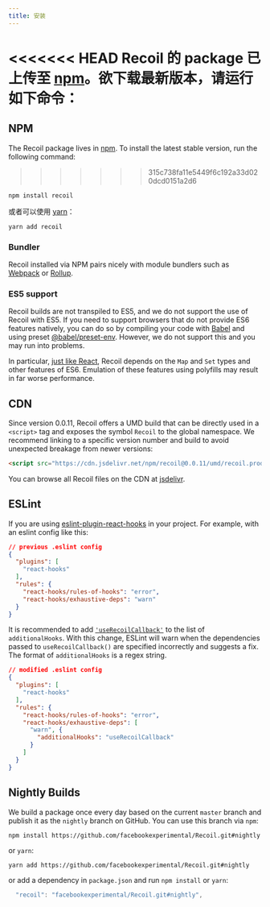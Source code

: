 ```yaml
---
title: 安装
---
```


<<<<<<< HEAD
Recoil 的 package 已上传至 <a href="https://www.npmjs.com/get-npm" target="_blank">npm</a>。欲下载最新版本，请运行如下命令：
=======
## NPM

The Recoil package lives in <a href="https://www.npmjs.com/get-npm" target="_blank">npm</a>. To install the latest stable version, run the following command:
>>>>>>> 315c738fa11e5449f6c192a33d020dcd0151a2d6

```shell
npm install recoil
```

或者可以使用 <a href="https://classic.yarnpkg.com/en/docs/install/" target="_blank">yarn</a>：

```shell
yarn add recoil
```

### Bundler

Recoil installed via NPM pairs nicely with module bundlers such as [Webpack](https://webpack.js.org/) or [Rollup](https://rollupjs.org/).

### ES5 support

Recoil builds are not transpiled to ES5, and we do not support the use of Recoil with ES5. If you need to support browsers that do not provide ES6 features natively, you can do so by compiling your code with [Babel](https://babeljs.io/) and using preset [@babel/preset-env](https://babeljs.io/docs/en/babel-preset-env). However, we do not support this and you may run into problems.

In particular, [just like React](https://reactjs.org/docs/javascript-environment-requirements.html), Recoil depends on the `Map` and `Set` types and other features of ES6. Emulation of these features using polyfills may result in far worse performance.

## CDN

Since version 0.0.11, Recoil offers a UMD build that can be directly used in a `<script>` tag and exposes the symbol `Recoil` to the global namespace. We recommend linking to a specific version number and build to avoid unexpected breakage from newer versions:

```html
<script src="https://cdn.jsdelivr.net/npm/recoil@0.0.11/umd/recoil.production.js"></script>
```

You can browse all Recoil files on the CDN at [jsdelivr](https://www.jsdelivr.com/package/npm/recoil).

## ESLint

If you are using [eslint-plugin-react-hooks](https://www.npmjs.com/package/eslint-plugin-react-hooks) in your project. For example, with an eslint config like this:

```json
// previous .eslint config
{
  "plugins": [
    "react-hooks"
  ],
  "rules": {
    "react-hooks/rules-of-hooks": "error",
    "react-hooks/exhaustive-deps": "warn"
  }
}
```

It is recommended to add [`'useRecoilCallback'`](/docs/api-reference/core/useRecoilCallback) to the list of `additionalHooks`. With this change, ESLint will warn when the dependencies passed to `useRecoilCallback()` are specified incorrectly and suggests a fix.  The format of `additionalHooks` is a regex string.

```json
// modified .eslint config
{
  "plugins": [
    "react-hooks"
  ],
  "rules": {
    "react-hooks/rules-of-hooks": "error",
    "react-hooks/exhaustive-deps": [
      "warn", {
        "additionalHooks": "useRecoilCallback"
      }
    ]
  }
}
```

## Nightly Builds

We build a package once every day based on the current `master` branch and publish it as the `nightly` branch on GitHub.  You can use this branch via `npm`:

```shell
npm install https://github.com/facebookexperimental/Recoil.git#nightly
```

 or `yarn`:
 ```shell
 yarn add https://github.com/facebookexperimental/Recoil.git#nightly
 ```
  or add a dependency in `package.json` and run `npm install` or `yarn`:
```js
  "recoil": "facebookexperimental/Recoil.git#nightly",
```
